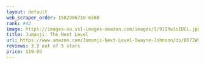 ```yaml
---
layout: default 
﻿web_scraper_order: 1582906710-6560
rank: #42
image: https://images-na.ssl-images-amazon.com/images/I/91IRw1sIDCL.jpg
title: Jumanji: The Next Level
url: https://www.amazon.com/Jumanji-Next-Level-Dwayne-Johnson/dp/B07ZW9ZGFQ/ref=zg_mw_movies-tv_42?_encoding=UTF8&psc=1&refRID=0STWD1YRS3TMPPRB8GBJ
reviews: 3.9 out of 5 stars
price: $19.99 
---
```

